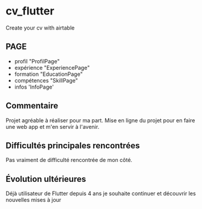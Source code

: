 # cv_flutter

Create your cv with airtable

## PAGE
- profil "ProfilPage"
- expérience "ExperiencePage"
- formation "EducationPage"
- compétences "SkillPage"
- infos 'InfoPage'

## Commentaire

Projet agréable à réaliser pour ma part.
Mise en ligne du projet pour en faire une web app et m'en servir à l'avenir.


## Difficultés principales rencontrées

Pas vraiment de difficulté rencontrée de mon côté.


## Évolution ultérieures

Déjà utilisateur de Flutter depuis 4 ans je souhaite continuer
et découvrir les nouvelles mises à jour